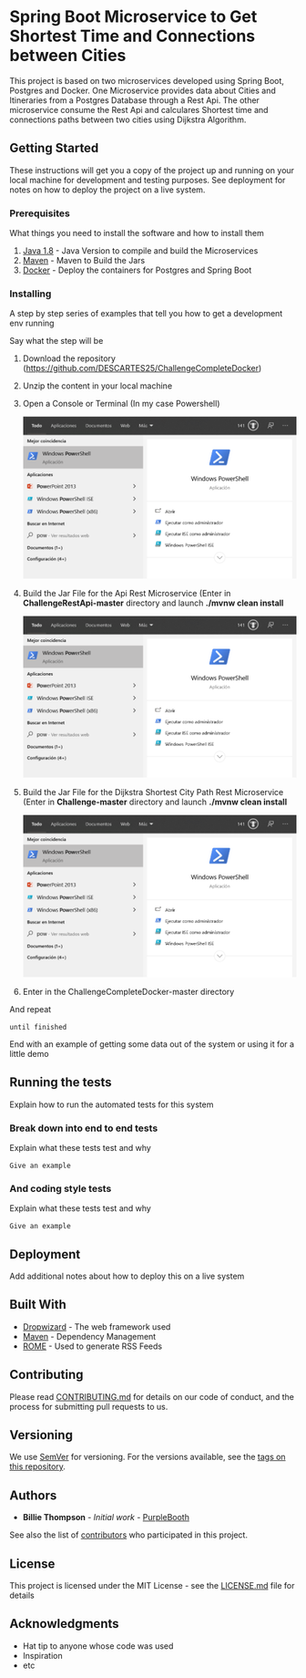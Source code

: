 # Spring Boot Microservice to Get Shortest Time and Connections between Cities

This project is based on two microservices developed using Spring Boot, Postgres and Docker. One Microservice provides data about Cities and Itineraries from a Postgres Database through a Rest Api. The other microservice consume the Rest Api and calculares Shortest time and connections paths between two cities using Dijkstra Algorithm. 

## Getting Started

These instructions will get you a copy of the project up and running on your local machine for development and testing purposes. See deployment for notes on how to deploy the project on a live system.

### Prerequisites

What things you need to install the software and how to install them

1) [Java 1.8](https://www.java.com) - Java Version to compile and build the Microservices
2) [Maven](https://maven.apache.org/) - Maven to Build the Jars 
3) [Docker](https://www.docker.com/) - Deploy the containers for Postgres and Spring Boot

### Installing

A step by step series of examples that tell you how to get a development env running

Say what the step will be


1. Download the repository (https://github.com/DESCARTES25/ChallengeCompleteDocker)

2. Unzip the content in your local machine

3. Open a Console or Terminal (In my case Powershell)

	![alt text](https://github.com/DESCARTES25/ChallengeCompleteDocker/blob/master/powershell.png)

4. Build the Jar File for the Api Rest Microservice (Enter in **ChallengeRestApi-master** directory and launch **./mvnw clean install** 

	![alt text](https://github.com/DESCARTES25/ChallengeCompleteDocker/blob/master/powershell.png)

5. Build the Jar File for the Dijkstra Shortest City Path Rest Microservice (Enter in **Challenge-master** directory and launch **./mvnw clean install** 

	![alt text](https://github.com/DESCARTES25/ChallengeCompleteDocker/blob/master/powershell.png)

6. Enter in the ChallengeCompleteDocker-master directory 


And repeat

```
until finished
```

End with an example of getting some data out of the system or using it for a little demo

## Running the tests

Explain how to run the automated tests for this system

### Break down into end to end tests

Explain what these tests test and why

```
Give an example
```

### And coding style tests

Explain what these tests test and why

```
Give an example
```

## Deployment

Add additional notes about how to deploy this on a live system

## Built With

* [Dropwizard](http://www.dropwizard.io/1.0.2/docs/) - The web framework used
* [Maven](https://maven.apache.org/) - Dependency Management
* [ROME](https://rometools.github.io/rome/) - Used to generate RSS Feeds

## Contributing

Please read [CONTRIBUTING.md](https://gist.github.com/PurpleBooth/b24679402957c63ec426) for details on our code of conduct, and the process for submitting pull requests to us.

## Versioning

We use [SemVer](http://semver.org/) for versioning. For the versions available, see the [tags on this repository](https://github.com/your/project/tags). 

## Authors

* **Billie Thompson** - *Initial work* - [PurpleBooth](https://github.com/PurpleBooth)

See also the list of [contributors](https://github.com/your/project/contributors) who participated in this project.

## License

This project is licensed under the MIT License - see the [LICENSE.md](LICENSE.md) file for details

## Acknowledgments

* Hat tip to anyone whose code was used
* Inspiration
* etc

